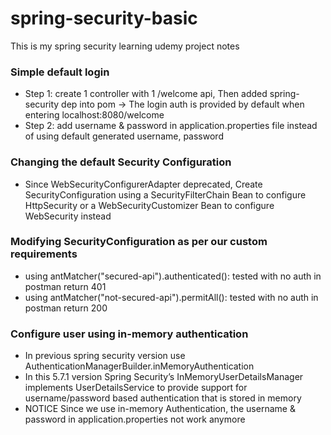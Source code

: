 # spring-security-basic
This is my spring security learning udemy project notes 

### Simple default login
- Step 1: create 1 controller with 1 /welcome api, Then added spring-security dep into pom -> The login auth is provided by default when entering localhost:8080/welcome
- Step 2: add username & password in application.properties file instead of using default generated username, password

### Changing the default Security Configuration
- Since WebSecurityConfigurerAdapter deprecated, Create SecurityConfiguration using a SecurityFilterChain Bean to configure HttpSecurity or a WebSecurityCustomizer Bean to configure WebSecurity instead

### Modifying SecurityConfiguration as per our custom requirements
- using antMatcher("secured-api").authenticated(): tested with no auth in postman return 401 
- using antMatcher("not-secured-api").permitAll(): tested with no auth in postman return 200

### Configure user using in-memory authentication
- In previous spring security version use AuthenticationManagerBuilder.inMemoryAuthentication
- In this 5.7.1 version Spring Security’s InMemoryUserDetailsManager implements UserDetailsService
to provide support for username/password based authentication that is stored in memory
- NOTICE Since we use in-memory Authentication, the username & password in application.properties not work anymore